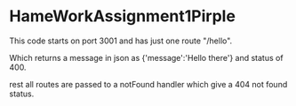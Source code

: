 # HameWorkAssignment1Pirple

This code starts on port 3001 and has just one route "/hello".

Which returns a message in json as {'message':'Hello there'} and status of 400.

rest all routes are passed to a notFound handler which give a 404 not found status.
